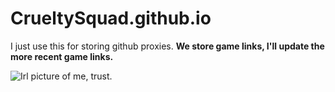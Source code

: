# CrueltySquad.github.io
I just use this for storing github proxies.
**We store game links, I'll update the more recent game links.**


![Irl picture of me, trust.](![joker](https://github.com/CrueltySquad/CrueltySquad.github.io/assets/152569790/5ff4ff91-e63b-46fa-9a27-c5f8ca639e69)
)
